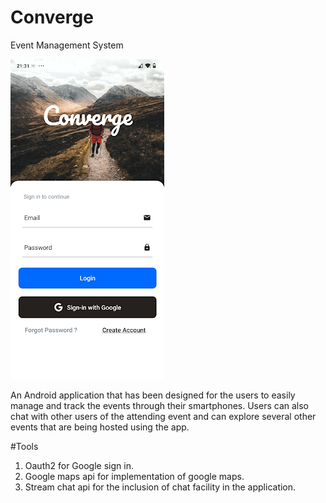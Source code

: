 # Converge
Event Management System
<!-- [Final year project] -->

![login](./screenshots/login.png)


An Android application that has been designed for the users to easily manage and track the events through their smartphones. Users can also chat with other users of the attending event and can explore several other events that are being hosted using the app.

#Tools
1. Oauth2 for Google sign in.
2. Google maps api for implementation of google maps.
3. Stream chat api for the inclusion of chat facility in the application.
